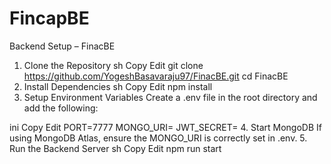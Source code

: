 # FincapBE
Backend Setup – FinacBE
1. Clone the Repository
sh
Copy
Edit
git clone https://github.com/YogeshBasavaraju97/FinacBE.git
cd FinacBE
2. Install Dependencies
sh
Copy
Edit
npm install
3. Setup Environment Variables
Create a .env file in the root directory and add the following:

ini
Copy
Edit
PORT=7777
MONGO_URI=<your-mongodb-connection-string>
JWT_SECRET=<your-secret-key>
4. Start MongoDB
If using MongoDB Atlas, ensure the MONGO_URI is correctly set in .env.
5. Run the Backend Server
sh
Copy
Edit
npm run start
